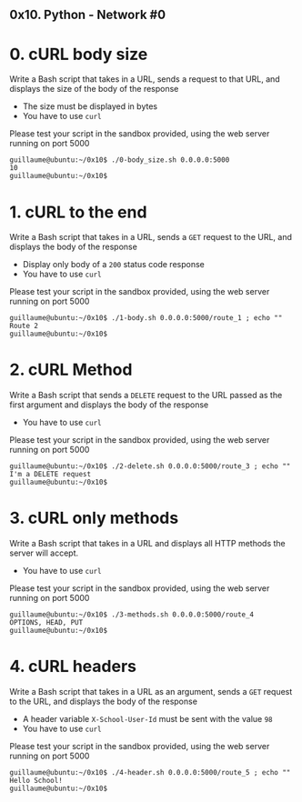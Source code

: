 ##  0x10. Python - Network #0



#   0. cURL body size

Write a Bash script that takes in a URL, sends a request to that URL, and displays the size of the body of the response

*    The size must be displayed in bytes
*    You have to use `curl`

Please test your script in the sandbox provided, using the web server running on port 5000

```
guillaume@ubuntu:~/0x10$ ./0-body_size.sh 0.0.0.0:5000
10
guillaume@ubuntu:~/0x10$ 
```


#   1. cURL to the end

Write a Bash script that takes in a URL, sends a `GET` request to the URL, and displays the body of the response

*   Display only body of a `200` status code response
*   You have to use `curl`

Please test your script in the sandbox provided, using the web server running on port 5000

```
guillaume@ubuntu:~/0x10$ ./1-body.sh 0.0.0.0:5000/route_1 ; echo ""
Route 2
guillaume@ubuntu:~/0x10$ 
```


#   2. cURL Method

Write a Bash script that sends a `DELETE` request to the URL passed as the first argument and displays the body of the response

*   You have to use `curl`

Please test your script in the sandbox provided, using the web server running on port 5000

```
guillaume@ubuntu:~/0x10$ ./2-delete.sh 0.0.0.0:5000/route_3 ; echo ""
I'm a DELETE request
guillaume@ubuntu:~/0x10$ 
```


#   3. cURL only methods

Write a Bash script that takes in a URL and displays all HTTP methods the server will accept.

*   You have to use `curl`

Please test your script in the sandbox provided, using the web server running on port 5000

```
guillaume@ubuntu:~/0x10$ ./3-methods.sh 0.0.0.0:5000/route_4
OPTIONS, HEAD, PUT
guillaume@ubuntu:~/0x10$ 
```


#   4. cURL headers

Write a Bash script that takes in a URL as an argument, sends a `GET` request to the URL, and displays the body of the response

*   A header variable `X-School-User-Id` must be sent with the value `98`
*   You have to use `curl`

Please test your script in the sandbox provided, using the web server running on port 5000

```
guillaume@ubuntu:~/0x10$ ./4-header.sh 0.0.0.0:5000/route_5 ; echo ""
Hello School!
guillaume@ubuntu:~/0x10$ 
```



